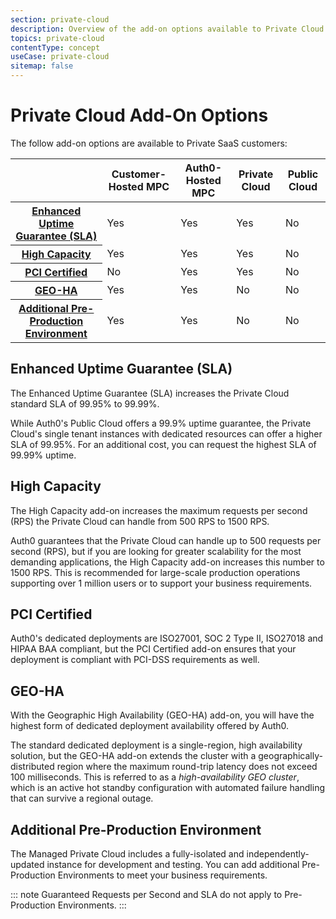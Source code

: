 ```yaml
---
section: private-cloud
description: Overview of the add-on options available to Private Cloud customers
topics: private-cloud
contentType: concept
useCase: private-cloud
sitemap: false
---
```

# Private Cloud Add-On Options

The follow add-on options are available to Private SaaS customers:

<table class="table">
    <thead>
        <tr>
            <th></th>
            <th>Customer-Hosted MPC</th>
            <th>Auth0-Hosted MPC</th>
            <th>Private Cloud</th>
            <th>Public Cloud</th>
        </tr>
    </thead>
    <tbody>
        <tr>
            <th><a href="#enhanced-uptime-guarantee-sla-">Enhanced Uptime Guarantee (SLA)</a></th>
            <td><div class="label label-primary">Yes</td>
            <td><div class="label label-primary">Yes</td>
            <td><div class="label label-primary">Yes</td>
            <td><div class="label label-warning">No</td>
        </tr>
        <tr>
            <th><a href="#high-capacity">High Capacity</a></td>
            <td><div class="label label-primary">Yes</td>
            <td><div class="label label-primary">Yes</td>
            <td><div class="label label-primary">Yes</td>
            <td><div class="label label-warning">No</td>
        </tr>
        <tr>
            <th><a href="#pci-certified">PCI Certified</a></td>
            <td><div class="label label-warning">No</td>
            <td><div class="label label-primary">Yes</td>
            <td><div class="label label-primary">Yes</td>
            <td><div class="label label-warning">No</td>
        </tr>
        <tr>
            <th><a href="#geo-ha">GEO-HA</a></th>
            <td><div class="label label-primary">Yes</td>
            <td><div class="label label-primary">Yes</td>
            <td><div class="label label-warning">No</td>
            <td><div class="label label-warning">No</td>
        </tr>
        <tr>
            <th><a href="#additional-pre-production-environment">Additional Pre-Production Environment</a></th>
            <td><div class="label label-primary">Yes</td>
            <td><div class="label label-primary">Yes</td>
            <td><div class="label label-warning">No</td>
            <td><div class="label label-warning">No</td>
        </tr>
    </tbody>
</table>

## Enhanced Uptime Guarantee (SLA)

The Enhanced Uptime Guarantee (SLA) increases the Private Cloud standard SLA of 99.95% to 99.99%.

While Auth0's Public Cloud offers a 99.9% uptime guarantee, the Private Cloud's single tenant instances with dedicated resources can offer a higher SLA of 99.95%. For an additional cost, you can request the highest SLA of 99.99% uptime.

## High Capacity

The High Capacity add-on increases the maximum requests per second (RPS) the Private Cloud can handle from 500 RPS to 1500 RPS.

Auth0 guarantees that the Private Cloud can handle up to 500 requests per second (RPS), but if you are looking for greater scalability for the most demanding applications, the High Capacity add-on increases this number to 1500 RPS. This is recommended for large-scale production operations supporting over 1 million users or to support your business requirements.

## PCI Certified

Auth0's dedicated deployments are ISO27001, SOC 2 Type II, ISO27018 and HIPAA BAA compliant, but the PCI Certified add-on ensures that your deployment is compliant with PCI-DSS requirements as well.

## GEO-HA

With the Geographic High Availability (GEO-HA) add-on, you will have the highest form of dedicated deployment availability offered by Auth0.

The standard dedicated deployment is a single-region, high availability solution, but the GEO-HA add-on extends the cluster with a geographically-distributed region where the maximum round-trip latency does not exceed 100 milliseconds. This is referred to as a *high-availability GEO cluster*, which is an active hot standby configuration with automated failure handling that can survive a regional outage.

## Additional Pre-Production Environment

The Managed Private Cloud includes a fully-isolated and independently-updated instance for development and testing. You can add additional Pre-Production Environments to meet your business requirements. 

::: note
Guaranteed Requests per Second and SLA do not apply to Pre-Production Environments.
:::